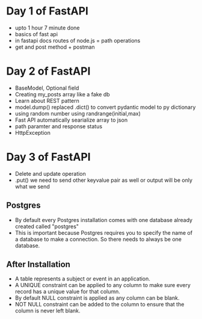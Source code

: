 # Day 1 of FastAPI

- upto 1 hour 7 minute done
- basics of fast api
- in fastapi docs routes of node.js = path operations
- get and post method + postman

# Day 2 of FastAPI

- BaseModel, Optional field
- Creating my_posts array like a fake db
- Learn about REST pattern
- model.dump() replaced .dict() to convert pydantic model to py dictionary
- using random number using randrange(initial,max)
- Fast API automatically searialize array to json
- path paramter and response status
- HttpException

# Day 3 of FastAPI

- Delete and update operation
- .put() we need to send other keyvalue pair as well or output will be only what we send

## Postgres

- By default every Postgres installation comes with one database already created called "postgres"
- This is important because Postgres requires you to specify the name of a database to make a connection. So there needs to always be one database.

## After Installation

- A table represents a subject or event in an application.
- A UNIQUE constraint can be applied to any column to make sure every record has a unique value for that column.
- By default NULL constraint is applied as any column can be blank.
- NOT NULL constraint can be added to the column to ensure that the column is never left blank.
